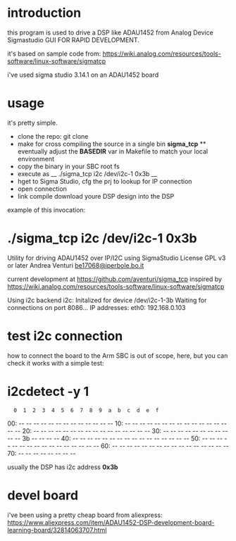 # introduction
this program is used to drive a DSP like ADAU1452 from Analog Device Sigmastudio GUI FOR RAPID DEVELOPMENT.

it's based on sample code from:
  https://wiki.analog.com/resources/tools-software/linux-software/sigmatcp

i've used sigma studio 3.14.1 on an ADAU1452 board

# usage

it's pretty simple.

* clone the repo: git clone 
* make for cross compiling the source in a single bin **sigma_tcp**
** eventually adjust the __BASEDIR__ var in Makefile to match your local environment
* copy the binary in your SBC root fs
* execute as __ ./sigma_tcp i2c /dev/i2c-1 0x3b __
* hget to Sigma Studio, cfg the prj to lookup for IP connection
* open connection
* link compile download youre DSP design into the DSP

example of this invocation:

 # ./sigma_tcp i2c /dev/i2c-1 0x3b
 Utility for driving ADAU1452 over IP/I2C using SigmaStudio
 License GPL v3 or later
 Andrea Venturi <be17068@iperbole.bo.it>
 
 current development at https://github.com/aventuri/sigma_tcp
 inspired by https://wiki.analog.com/resources/tools-software/linux-software/sigmatcp
 
 Using i2c backend
 i2c: Initalized for device /dev/i2c-1-3b
 Waiting for connections on port 8086...
 IP addresses:
 eth0: 192.168.0.103

# test i2c connection
how to connect the board to the Arm SBC is out of scope, here, but you can check it works with a simple test:
 # i2cdetect  -y 1
      0  1  2  3  4  5  6  7  8  9  a  b  c  d  e  f
 00:          -- -- -- -- -- -- -- -- -- -- -- -- -- 
 10: -- -- -- -- -- -- -- -- -- -- -- -- -- -- -- -- 
 20: -- -- -- -- -- -- -- -- -- -- -- -- -- -- -- -- 
 30: -- -- -- -- -- -- -- -- -- -- -- 3b -- -- -- -- 
 40: -- -- -- -- -- -- -- -- -- -- -- -- -- -- -- -- 
 50: -- -- -- -- -- -- -- -- -- -- -- -- -- -- -- -- 
 60: -- -- -- -- -- -- -- -- -- -- -- -- -- -- -- -- 
 70: -- -- -- -- -- -- -- --   

usually the DSP has i2c address __0x3b__
# devel board
i've been using a pretty cheap board from aliexpress:
  https://www.aliexpress.com/item/ADAU1452-DSP-development-board-learning-board/32814063707.html

 
  
